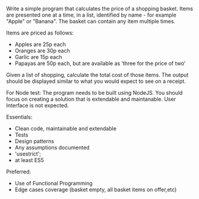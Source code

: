 Write a simple program that calculates the price of a shopping basket.
Items are presented one at a time, in a list, identified by name - for example "Apple" or "Banana".
The basket can contain any item multiple times.

Items are priced as follows:

* Apples are 25p each
* Oranges are 30p each
* Garlic are 15p each
* Papayas are 50p each, but are available as ‘three for the price of two’

Given a list of shopping, calculate the total cost of those items.
The output should be displayed similar to what you would expect to see on a receipt.

For Node test: The program needs to be built using NodeJS. You should focus on creating a solution that is extendable and maintanable.  User Interface is not expected.

Essentials:
* Clean code, maintainable and extendable
* Tests
* Design patterns
* Any assumptions documented
* 'usestrict';
* at least ES5

Preferred:
* Use of Functional Programming
* Edge cases coverage (basket empty, all basket items on offer,etc)
